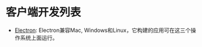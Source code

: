 # 客户端开发列表

- [Electron](Electron/Electron简介.md): Electron兼容Mac, Windows和Linux，它构建的应用可在这三个操作系统上面运行。

